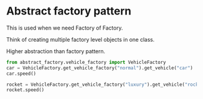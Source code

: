 # Abstract factory pattern

This is used when we need Factory of Factory.

Think of creating multiple factory level objects in one class.

Higher abstraction than factory pattern.

```python
from abstract_factory.vehicle_factory import VehicleFactory
car = VehicleFactory.get_vehicle_factory("normal").get_vehicle("car")
car.speed()

rocket = VehicleFactory.get_vehicle_factory("luxury").get_vehicle("rocket")
rocket.speed()

```
